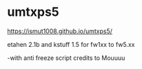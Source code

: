 # umtxps5

https://ismut1008.github.io/umtxps5/

etahen 2.1b and kstuff 1.5 for fw1xx to fw5.xx

-with anti freeze script credits to Mouuuu
